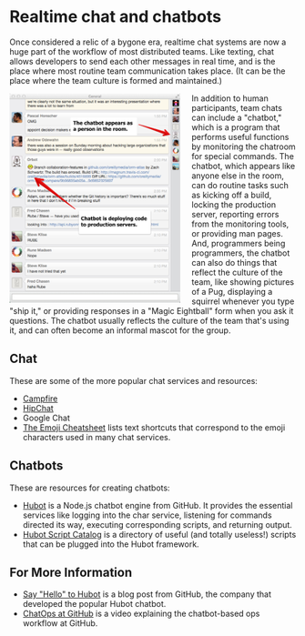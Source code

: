 # Realtime chat and chatbots

<span class="drop fa fa-comments fa-5x pull-left fa-border"></span>

Once considered a relic of a bygone era, realtime chat systems are now a huge part of the workflow of most distributed teams.  Like texting, chat allows developers to send each other messages in real time, and is the place where most routine team communication takes place.  (It can be the place where the team culture is formed and maintained.)

<img style="width: 300px; float:left; margin-right: 20px" src="images/chatbot.png"/>

In addition to human participants, team chats can include a "chatbot," which is a program that performs useful functions by monitoring the chatroom for special commands.  The chatbot, which appears like anyone else in the room, can do routine tasks such as kicking off a build, locking the production server, reporting errors from the monitoring tools, or providing man pages.  And, programmers being programmers, the chatbot can also do things that reflect the culture of the team, like showing pictures of a Pug, displaying a squirrel whenever you type "ship it," or providing responses in a "Magic Eightball" form when you ask it questions.  The chatbot usually reflects the culture of the team that's using it, and can often become an informal mascot for the group. 



## Chat

These are some of the more popular chat services and resources:

* [Campfire](campfirenow.com)
* [HipChat](https://www.hipchat.com)
* Google Chat
* [The Emoji Cheatsheet](http://www.emoji-cheat-sheet.com/) lists text shortcuts that correspond to the emoji characters used in many chat services.

## Chatbots

These are resources for creating chatbots:

* [Hubot](https://hubot.github.com/) is a Node.js chatbot engine from GitHub.  It provides the essential services like logging into the char service, listening for commands directed its way, executing corresponding scripts, and returning output.
* [Hubot Script Catalog](http://hubot-script-catalog.herokuapp.com/) is a directory of useful (and totally useless!) scripts that can be plugged into the Hubot framework.


## For More Information

* [Say "Hello" to Hubot](https://github.com/blog/968-say-hello-to-hubot) is a blog post from GitHub, the company that developed the popular Hubot chatbot.
* [ChatOps at GitHub](https://www.youtube.com/watch?v=NST3u-GjjFw) is a video explaining the chatbot-based ops workflow at GitHub.

